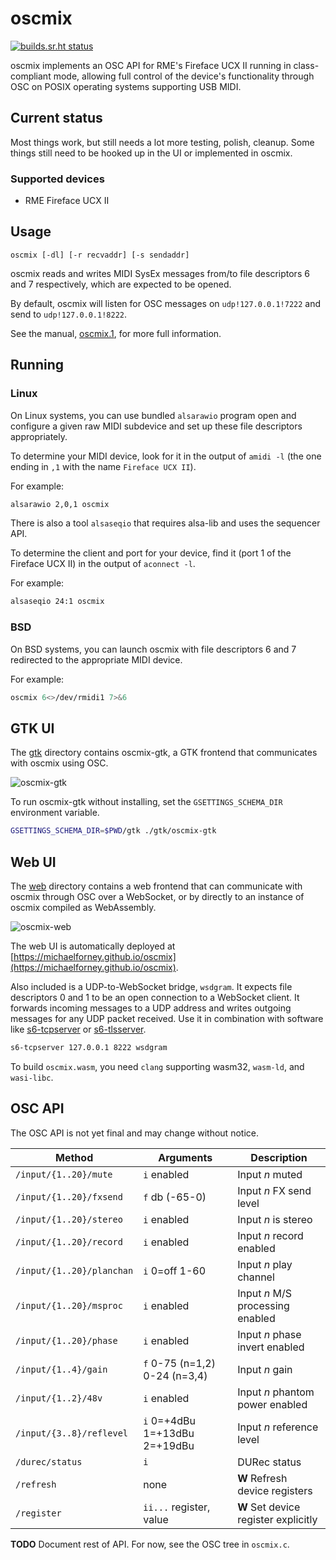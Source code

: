 # oscmix

[![builds.sr.ht status](https://builds.sr.ht/~mcf/oscmix/commits/main.svg)](https://builds.sr.ht/~mcf/oscmix/commits/main)

oscmix implements an OSC API for RME's Fireface UCX II running in
class-compliant mode, allowing full control of the device's
functionality through OSC on POSIX operating systems supporting USB
MIDI.

## Current status

Most things work, but still needs a lot more testing, polish,
cleanup. Some things still need to be hooked up in the UI or
implemented in oscmix.

### Supported devices

- RME Fireface UCX II

## Usage

```
oscmix [-dl] [-r recvaddr] [-s sendaddr]
```

oscmix reads and writes MIDI SysEx messages from/to file descriptors
6 and 7 respectively, which are expected to be opened.

By default, oscmix will listen for OSC messages on `udp!127.0.0.1!7222`
and send to `udp!127.0.0.1!8222`.

See the manual, [oscmix.1], for more full information.

[oscmix.1]: https://michaelforney.github.io/oscmix/oscmix.1.html

## Running

### Linux

On Linux systems, you can use bundled `alsarawio` program open and
configure a given raw MIDI subdevice and set up these file descriptors
appropriately.

To determine your MIDI device, look for it in the output of `amidi -l`
(the one ending in `,1` with the name `Fireface UCX II`).

For example:

```sh
alsarawio 2,0,1 oscmix
```

There is also a tool `alsaseqio` that requires alsa-lib and uses
the sequencer API.

To determine the client and port for your device, find it (port 1
of the Fireface UCX II) in the output of `aconnect -l`.

For example:

```sh
alsaseqio 24:1 oscmix
```

### BSD

On BSD systems, you can launch oscmix with file descriptors 6 and
7 redirected to the appropriate MIDI device.

For example:

```sh
oscmix 6<>/dev/rmidi1 7>&6
```

## GTK UI

The [gtk](gtk) directory contains oscmix-gtk, a GTK frontend that
communicates with oscmix using OSC.

![oscmix-gtk](https://mforney.org/misc/oscmix.png)

To run oscmix-gtk without installing, set the `GSETTINGS_SCHEMA_DIR`
environment variable.

```sh
GSETTINGS_SCHEMA_DIR=$PWD/gtk ./gtk/oscmix-gtk
```

## Web UI

The [web](web) directory contains a web frontend that can communicate
with oscmix through OSC over a WebSocket, or by directly to an
instance of oscmix compiled as WebAssembly.

![oscmix-web]

The web UI is automatically deployed at
[https://michaelforney.github.io/oscmix](https://michaelforney.github.io/oscmix).

Also included is a UDP-to-WebSocket bridge, `wsdgram`. It expects
file descriptors 0 and 1 to be an open connection to a WebSocket
client. It forwards incoming messages to a UDP address and writes
outgoing messages for any UDP packet received. Use it in combination
with software like [s6-tcpserver] or [s6-tlsserver].

```sh
s6-tcpserver 127.0.0.1 8222 wsdgram
```

To build `oscmix.wasm`, you need `clang` supporting wasm32, `wasm-ld`,
and `wasi-libc`.

[oscmix-web]: https://github.com/michaelforney/oscmix/assets/52851/ef22e75e-9d38-4c82-b016-81bce77be571
[s6-tcpserver]: https://skarnet.org/software/s6-networking/s6-tcpserver.html
[s6-tlsserver]: https://skarnet.org/software/s6-networking/s6-tlsserver.html

## OSC API

The OSC API is not yet final and may change without notice.

| Method | Arguments | Description |
| --- | --- | --- |
| `/input/{1..20}/mute` | `i` enabled | Input *n* muted |
| `/input/{1..20}/fxsend` | `f` db (-65-0) | Input *n* FX send level |
| `/input/{1..20}/stereo` | `i` enabled | Input *n* is stereo |
| `/input/{1..20}/record` | `i` enabled | Input *n* record enabled |
| `/input/{1..20}/planchan` | `i` 0=off 1-60 | Input *n* play channel |
| `/input/{1..20}/msproc` | `i` enabled | Input *n* M/S processing enabled |
| `/input/{1..20}/phase` | `i` enabled | Input *n* phase invert enabled |
| `/input/{1..4}/gain` | `f` 0-75 (n=1,2) 0-24 (n=3,4) | Input *n* gain |
| `/input/{1..2}/48v` | `i` enabled | Input *n* phantom power enabled |
| `/input/{3..8}/reflevel` | `i` 0=+4dBu 1=+13dBu 2=+19dBu | Input *n* reference level |
| `/durec/status` | `i` | DURec status |
| `/refresh` | none | **W** Refresh device registers |
| `/register` | `ii...` register, value | **W** Set device register explicitly |

**TODO** Document rest of API. For now, see the OSC tree in `oscmix.c`.
